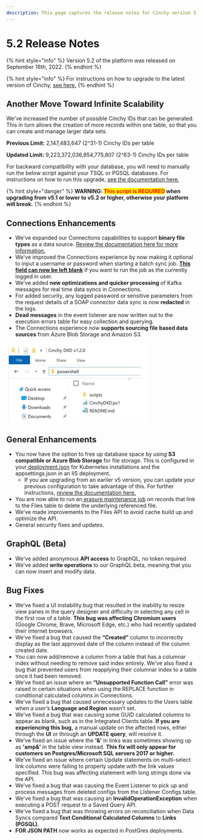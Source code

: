 ```yaml
---
description: This page captures the release notes for Cinchy version 5.2
---
```


# 5.2 Release Notes

{% hint style="info" %}
Version 5.2 of the platform was released on September 16th, 2022.
{% endhint %}

{% hint style="info" %}
For instructions on how to upgrade to the latest version of Cinchy, [see here.](../../upgrade-guide/upgrade-guides/README.md)
{% endhint %}

## **Another Move Toward Infinite Scalability**

We've increased the number of possible Cinchy IDs that can be generated. This in turn allows the creation of more records within one table, so that you can create and manage larger data sets.

**Previous Limit:** 2,147,483,647 (2^31-1) Cinchy IDs per table

**Updated Limit:** 9,223,372,036,854,775,807 (2^63-1) Cinchy IDs per table

For backward compatibility with your database, you will need to manually run the below script against your TSQL or PGSQL databases. For instructions on how to run this upgrade, [see the documentation here.](../../upgrade-guide/upgrade-guides/cinchy-upgrade-utility.md)

{% hint style="danger" %}
**WARNING: **<mark style="color:red;">**This script is REQUIRED**</mark>** when upgrading from v5.1 or lower to v5.2 or higher, otherwise your platform will break.**
{% endhint %}

## Connections Enhancements

* We've expanded our Connections capabilities to support **binary file types** as a data source. [Review the documentation here for more information.](https://cli.docs.cinchy.com/builder-guide/configuring-a-data-sync/supported-data-sources/binary-file)
* We've improved the Connections experience by now making it optional to input a username or password when starting a batch sync job. [**This field can now be left blank**](https://cli.docs.cinchy.com/builder-guide/configuring-a-data-sync/xml-config-reference/jobs#2.-run-a-job-as-another-user) if you want to run the job as the currently logged in user.
* We've added **new optimizations and quicker processing** of Kafka messages for real time data syncs in Connections.
* For added security, any logged password or sensitive parameters from the request details of a SOAP connector data sync is now **redacted** in the logs.
* **Dead messages** in the event listener are now written out to the execution errors table for easy collection and querying.
* The Connections experience now **supports sourcing file based data sources** from Azure Blob Storage and Amazon S3.

![You now have the option to choose Amazon S3 or Azure Blob Storage options when syncing a file as a data source in Connections](<../../.gitbook/assets/image (203).png>)

## General Enhancements

* You now have the option to free up database space by using **S3 compatible or Azure Blob Storage** for file storage. This is configured in your[ deployment.json](../../deployment-guide/deployment-guides/kubernetes/#3.1-configure-the-deployment.json) for Kubernetes installations and the appsettings.json in an IIS deployment.
  * If you are upgrading from an earlier v5 version, you can update your previous configuration to take advantage of this. For further instructions, [review the documentation here.](../../deployment-guide/deployment-guides/kubernetes/changing-your-file-storage-configuration.md)
* You are now able to run an[ erasure ](https://platform.docs.cinchy.com/guides-for-using-cinchy/builder-guides/creating-tables/data-controls/data-erasure)[maintenance job](../../guides-for-using-cinchy/additional-guides/maintenance.md) on records that link to the Files table to delete the underlying referenced file.
* We've made improvements to the Files API to avoid cache build up and optimize the API.
* General security fixes and updates.

## GraphQL (Beta)

* We've added anonymous **API access** to GraphQL, no token required.
* We've added **write operations** to our GraphQL beta, meaning that you can now insert and modify data.

## Bug Fixes

* We've fixed a UI instability bug that resulted in the inability to resize view panes in the query designer and difficulty in selecting any cell in the first row of a table. **This bug was affecting Chromium users** (Google Chrome, Brave, Microsoft Edge, etc.) who had recently updated their internet browsers.
* We've fixed a bug that caused the **“Created”** column to incorrectly display as the last approved date of the column instead of the column created date.
* You can now add/remove a column from a table that has a columnar index without needing to remove said index entirely. We've also fixed a bug that prevented users from reapplying their columnar index to a table once it had been removed.
* We've fixed an issue where an **“Unsupported Function Call”** error was raised in certain situations when using the REPLACE function in conditional calculated columns in Connections.
* We've fixed a bug that caused unnecessary updates to the Users table when a user’s **Language and Region** wasn't set.
* We've fixed a bug that was causing some GUID calculated columns to appear as blank, such as in the Integrated Clients table. **If you are experiencing this bug,** a manual update on the affected rows, either through the **UI** or through an **UPDATE query**, will resolve it.
* We've fixed an issue where the **'&'** in links was sometimes showing up as **'amp&'** in the table view instead. **This fix will only appear for customers on Postgres/Microsoft SQL servers 2017 or higher.**
* We've fixed an issue where certain Update statements on multi-select link columns were failing to properly update with the link values specified. This bug was affecting statement with long strings done via the API.
* We've fixed a bug that was causing the Event Listener to pick up and process messages from deleted configs from the LIstener Configs table.
* We've fixed a bug that was causing an **InvalidOperationException** when executing a POST request to a Saved Query API.
* We've fixed a bug that was throwing errors on reconciliation when Data Syncs compared **Text Conditional Calculated Columns** to **Links (PGSQL).**
* **FOR JSON PATH** now works as expected in PostGres deployments.
